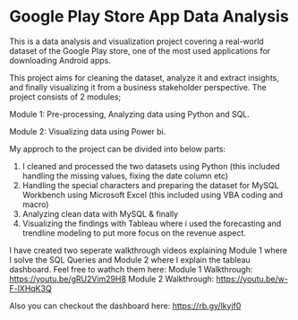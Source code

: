 # Google Play Store App Data Analysis
This is a data analysis and visualization project covering a real-world dataset of the Google Play store, one of the most used applications for downloading Android apps.

This project aims for cleaning the dataset, analyze it and extract insights, and finally visualizing it from a business stakeholder perspective. The project consists of 2 modules;

Module 1: Pre-processing, Analyzing data using Python and SQL.

Module 2: Visualizing data using Power bi.

My approch to the project can be divided into below parts:

1. I cleaned and processed the two datasets using Python (this included handling the missing values, fixing the date column etc)
2. Handling the special characters and preparing the dataset for MySQL Workbench using Microsoft Excel (this included using VBA coding and macro)
3. Analyzing clean data with MySQL & finally 
4. Visualizing the findings with Tableau where i used the forecasting and trendline modeling to put more focus on the revenue aspect. 


I have created two seperate walkthrough videos explaining Module 1 where I solve the SQL Queries and Module 2 where I explain the tableau dashboard. Feel
free to wathch them here:
Module 1 Walkthrough: https://youtu.be/gRU2Vim29H8
Module 2 Walkthrough: https://youtu.be/w-F-lXHqK3Q

Also you can checkout the dashboard here: https://rb.gy/lkyjf0
